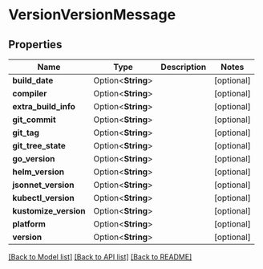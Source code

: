 # VersionVersionMessage

## Properties

Name | Type | Description | Notes
------------ | ------------- | ------------- | -------------
**build_date** | Option<**String**> |  | [optional]
**compiler** | Option<**String**> |  | [optional]
**extra_build_info** | Option<**String**> |  | [optional]
**git_commit** | Option<**String**> |  | [optional]
**git_tag** | Option<**String**> |  | [optional]
**git_tree_state** | Option<**String**> |  | [optional]
**go_version** | Option<**String**> |  | [optional]
**helm_version** | Option<**String**> |  | [optional]
**jsonnet_version** | Option<**String**> |  | [optional]
**kubectl_version** | Option<**String**> |  | [optional]
**kustomize_version** | Option<**String**> |  | [optional]
**platform** | Option<**String**> |  | [optional]
**version** | Option<**String**> |  | [optional]

[[Back to Model list]](../README.md#documentation-for-models) [[Back to API list]](../README.md#documentation-for-api-endpoints) [[Back to README]](../README.md)


